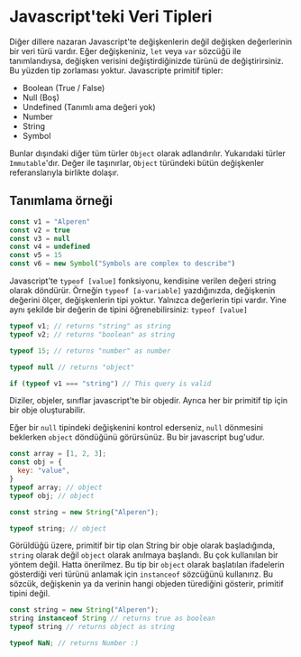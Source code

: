 # Javascript'teki Veri Tipleri
Diğer dillere nazaran Javascript'te değişkenlerin değil değişken değerlerinin bir veri türü vardır. Eğer değişkeniniz, `let` veya `var` sözcüğü ile tanımlandıysa, değişken verisini değiştirdiğinizde türünü de değiştirirsiniz. Bu yüzden tip zorlaması yoktur. Javascripte primitif tipler:

* Boolean (True / False)
* Null		(Boş)
* Undefined (Tanımlı ama değeri yok)
* Number
* String
* Symbol

Bunlar dışındaki diğer tüm türler `Object` olarak adlandırılır. Yukarıdaki türler `Immutable`'dır. Değer ile taşınırlar, `Object` türündeki bütün değişkenler referanslarıyla birlikte dolaşır.

## Tanımlama örneği

```js
const v1 = "Alperen"
const v2 = true
const v3 = null
const v4 = undefined
const v5 = 15
const v6 = new Symbol("Symbols are complex to describe")
```

Javascript'te `typeof [value]` fonksiyonu, kendisine verilen değeri string olarak döndürür. Örneğin `typeof [a-variable]` yazdığınızda, değişkenin değerini ölçer, değişkenlerin tipi yoktur. Yalnızca değerlerin tipi vardır. Yine aynı şekilde bir değerin de tipini öğrenebilirsiniz: `typeof [value]`

```js
typeof v1; // returns "string" as string
typeof v2; // returns "boolean" as string

typeof 15; // returns "number" as number

typeof null // returns "object"

if (typeof v1 === "string") // This query is valid
```
Diziler, objeler, sınıflar javascript'te bir objedir. Ayrıca her bir primitif tip için bir obje oluşturabilir.

Eğer bir `null` tipindeki değişkenini kontrol ederseniz, `null` dönmesini beklerken `object` döndüğünü görürsünüz. Bu bir javascript bug'udur.

```js
const array = [1, 2, 3];
const obj = {
  key: "value",
}
typeof array; // object
typeof obj; // object

const string = new String("Alperen");

typeof string; // object
```

Görüldüğü üzere, primitif bir tip olan String bir obje olarak başladığında, `string` olarak değil `object` olarak anılmaya başlandı. Bu çok kullanılan bir yöntem değil. Hatta önerilmez. Bu tip bir `object` olarak başlatılan ifadelerin gösterdiği veri türünü anlamak için `instanceof` sözcüğünü kullanırız. Bu sözcük, değişkenin ya da verinin hangi objeden türediğini gösterir, primitif tipini değil.
```js
const string = new String("Alperen");
string instanceof String // returns true as boolean
typeof string // returns object as string
```

```js
typeof NaN; // returns Number :)
```